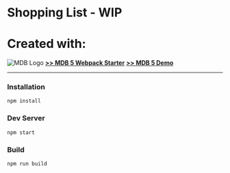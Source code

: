 # Shopping List - WIP
# Created with: 

![MDB Logo](https://mdbootstrap.com/img/Marketing/general/logo/medium/mdb-r.png)
**[>> MDB 5 Webpack Starter](https://github.com/mdbootstrap/mdb-webpack-starter/)**
**[>> MDB 5 Demo](https://mdbootstrap.com/docs/standard/#demo)**

___

### Installation
```
npm install
```

### Dev Server
```
npm start
```

### Build
```
npm run build
```
